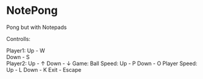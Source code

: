 # NotePong
Pong but with Notepads

Controlls:

  Player1:
    Up - W   
    Down - S   
  Player2:
    Up - ↑
    Down - ↓
  Game:
    Ball Speed:
      Up - P
      Down - O
    Player Speed:
      Up - L
      Down - K
    Exit - Escape

